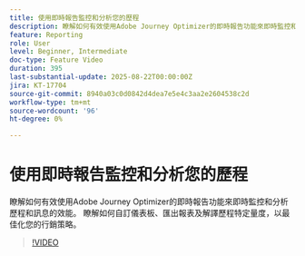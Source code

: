 ```yaml
---
title: 使用即時報告監控和分析您的歷程
description: 瞭解如何有效使用Adobe Journey Optimizer的即時報告功能來即時監控和分析歷程和訊息的效能。 瞭解如何自訂儀表板、匯出報表及解譯歷程特定量度，以最佳化您的行銷策略。
feature: Reporting
role: User
level: Beginner, Intermediate
doc-type: Feature Video
duration: 395
last-substantial-update: 2025-08-22T00:00:00Z
jira: KT-17704
source-git-commit: 8940a03c0d0842d4dea7e5e4c3aa2e2604538c2d
workflow-type: tm+mt
source-wordcount: '96'
ht-degree: 0%

---
```



# 使用即時報告監控和分析您的歷程

瞭解如何有效使用Adobe Journey Optimizer的即時報告功能來即時監控和分析歷程和訊息的效能。 瞭解如何自訂儀表板、匯出報表及解譯歷程特定量度，以最佳化您的行銷策略。

>[!VIDEO](https://video.tv.adobe.com/v/3470709/?learn=on&enablevpops)
